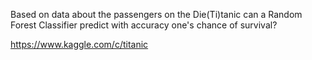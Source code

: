 Based on data about the passengers on the Die(Ti)tanic can a Random Forest Classifier predict with accuracy one's chance of survival?

https://www.kaggle.com/c/titanic
